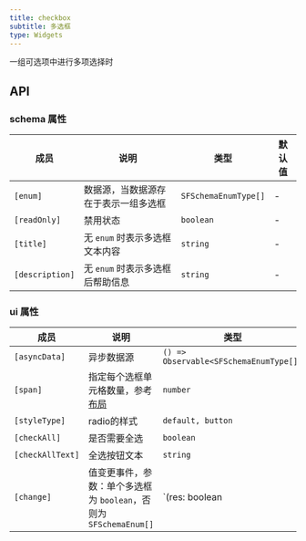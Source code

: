 ```yaml
---
title: checkbox
subtitle: 多选框
type: Widgets
---
```


一组可选项中进行多项选择时

## API

### schema 属性

成员 | 说明 | 类型 | 默认值
----|------|-----|------
`[enum]` | 数据源，当数据源存在于表示一组多选框 | `SFSchemaEnumType[]` | -
`[readOnly]` | 禁用状态  | `boolean` | -
`[title]` | 无 `enum` 时表示多选框文本内容  | `string` | -
`[description]` | 无 `enum` 时表示多选框后帮助信息  | `string` | -

### ui 属性

成员 | 说明 | 类型 | 默认值
----|------|-----|------
`[asyncData]` | 异步数据源  | `() => Observable<SFSchemaEnumType[]>` | -
`[span]` | 指定每个选框单元格数量，参考[布局](https://ng.ant.design/components/checkbox/zh#components-checkbox-demo-layout) | `number` | -
`[styleType]` | radio的样式  | `default, button` | `default`
`[checkAll]` | 是否需要全选  | `boolean` | -
`[checkAllText]` | 全选按钮文本  | `string` | `全选`
`[change]` | 值变更事件，参数：单个多选框为 `boolean`，否则为 `SFSchemaEnum[]` | `(res: boolean | SFSchemaEnum[]) => void` | -
